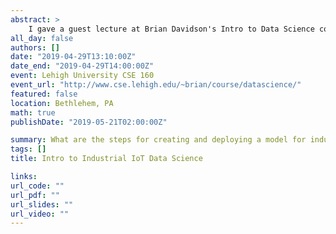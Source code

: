 ```yaml
---
abstract: >
    I gave a guest lecture at Brian Davidson's Intro to Data Science course at Lehigh University. I discussed the steps involved in doing Industrial IoT data science including: data cleaning, data understanding, feature engineering, SME input, modeling, scoring with class imbalance, and deployment.
all_day: false
authors: []
date: "2019-04-29T13:10:00Z"
date_end: "2019-04-29T14:00:00Z"
event: Lehigh University CSE 160
event_url: "http://www.cse.lehigh.edu/~brian/course/datascience/"
featured: false
location: Bethlehem, PA
math: true
publishDate: "2019-05-21T02:00:00Z"

summary: What are the steps for creating and deploying a model for industrial IoT data?
tags: []
title: Intro to Industrial IoT Data Science

links:
url_code: ""
url_pdf: ""
url_slides: ""
url_video: ""
---
```

